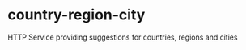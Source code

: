 country-region-city
===================

HTTP Service providing suggestions for countries, regions and cities
